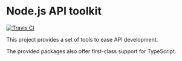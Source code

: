 # Node.js API toolkit

[![Travis CI](https://img.shields.io/travis/ekino/node-api-toolkit.svg?style=flat-square)](https://travis-ci.org/ekino/node-api-toolkit)

This project provides a set of tools to ease API development.

The provided packages also offer first-class support for TypeScript.
